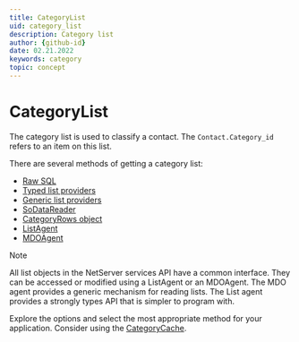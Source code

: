 ```yaml
---
title: CategoryList
uid: category_list
description: Category list
author: {github-id}
date: 02.21.2022
keywords: category
topic: concept
---
```


# CategoryList

The category list is used to classify a contact. The `Contact.Category_id` refers to an item on this list.

There are several methods of getting a category list:

* [Raw SQL][7]
* [Typed list providers][1]
* [Generic list providers][2]
* [SoDataReader][3]
* [CategoryRows object][4]
* [ListAgent][5]
* [MDOAgent][6]

> [!NOTE]
> All list objects in the NetServer services API have a common interface. They can be accessed or modified using a ListAgent or an MDOAgent. The MDO agent provides a generic mechanism for reading lists. The List agent provides a strongly types API that is simpler to program with.

Explore the options and select the most appropriate method for your application. Consider using the [CategoryCache][8].

<!-- Referenced links -->
[1]: howto/entity/get-catlist-typed-provider.md
[2]: howto/entity/get-catlist-generic-provider.md
[3]: howto/osql/get-catlist-sodatareader.md
[4]: howto/row/get-catlist-categoryrows.md
[5]: howto/services/get-catlist-listagent.md
[6]: howto/services/get-catlist-mdoagent.md
[7]: howto/sql/get-catlist-sql.md
[8]: ../api/caching/category-cache.md
